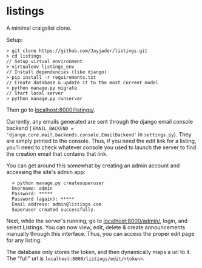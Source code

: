 # listings
A minimal craigslist clone.

Setup: 

    > git clone https://github.com/Jayjader/listings.git
    > cd listings
    // Setup virtual environment
    > virtualenv listings_env
    // Install dependencies (like django)
    > pip install -r requirements.txt
    // Create database & update it to the most current model
    > python manage.py migrate
    // Start local server
    > python manage.py runserver
Then go to [localhost:8000/listings/](http://localhost:8000/listings/).

Currently, any emails generated are sent through the django
 email console backend (
 `EMAIL_BACKEND = 'django.core.mail.backends.console.EmailBackend'`
  in `settings.py`). They are simply printed to the console. Thus, if you need the edit link for a listing, you'll need to check whatever console you used to launch the server to find the creation email that contains that link.
  
  You can get around this somewhat by creating an admin account and accessing the site's admin app:
  
      > python manage.py createsuperuser
      Username: admin
      Password: *****
      Password (again): *****
      Email address: admin@listings.com
      Superuser created successfully.
  
  Next, while the server's running, go to [localhost:8000/admin/](http://localhost:8000/admin), login, and select Listings.
  You can now view, edit, delete & create announcements manually through this interface.
  Thus, you can access the proper edit page for any listing. 
  
  The database only stores the token, and then dynamically maps a url to it. The "full" url is `localhost:8000/listings/edit/<token>`.
